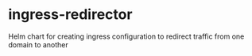 # ingress-redirector
Helm chart for creating ingress configuration to redirect traffic from one domain to another
